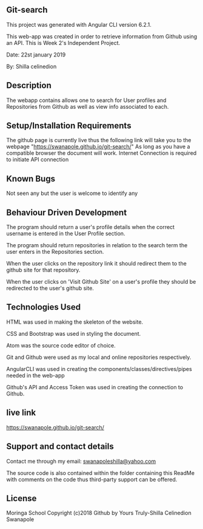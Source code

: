 
## Git-search
This project was generated with Angular CLI version 6.2.1.

This web-app was created in order to retrieve information from Github using an API.
This is Week 2's Independent Project.

Date: 22st january 2019

By: Shilla celinedion

## Description
The webapp contains allows one to search for User profiles and Repositories from Github as well as view info associated to each.

## Setup/Installation Requirements
The github page is currently live thus the following link will take you to the webpage "https://swanapole.github.io/git-search/" As long as you have a compatible browser the document will work. Internet Connection is required to initiate API connection

## Known Bugs
Not seen any but the user is welcome to identify any

## Behaviour Driven Development
The program should return a user's profile details when the correct username is entered in the User Profile section.

The program should return repositories in relation to the search term the user enters in the Repositories section.

When the user clicks on the repository link it should redirect them to the github site for that repository.

When the user clicks on 'Visit Github Site' on a user's profile they should be redirected to the user's github site.

## Technologies Used
HTML was used in making the skeleton of the website.

CSS and Bootstrap was used in styling the document.

Atom was the source code editor of choice.

Git and Github were used as my local and online repositories respectively.

AngularCLI was used in creating the components/classes/directives/pipes needed in the web-app

Github's API and Access Token was used in creating the connection to Github.

## live link
https://swanapole.github.io/git-search/

## Support and contact details
Contact me through my email: swanapoleshilla@yahoo.com

The source code is also contained within the folder containing this ReadMe with comments on the code thus third-party support can be offered.

## License
Moringa School Copyright (c)2018 Github by Yours Truly-Shilla Celinedion Swanapole

